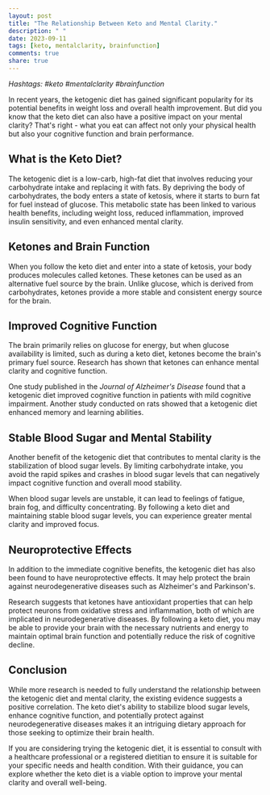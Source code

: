 ```yaml
---
layout: post
title: "The Relationship Between Keto and Mental Clarity."
description: " "
date: 2023-09-11
tags: [keto, mentalclarity, brainfunction]
comments: true
share: true
---
```


*Hashtags: #keto #mentalclarity #brainfunction*

In recent years, the ketogenic diet has gained significant popularity for its potential benefits in weight loss and overall health improvement. But did you know that the keto diet can also have a positive impact on your mental clarity? That's right - what you eat can affect not only your physical health but also your cognitive function and brain performance.

## What is the Keto Diet?

The ketogenic diet is a low-carb, high-fat diet that involves reducing your carbohydrate intake and replacing it with fats. By depriving the body of carbohydrates, the body enters a state of ketosis, where it starts to burn fat for fuel instead of glucose. This metabolic state has been linked to various health benefits, including weight loss, reduced inflammation, improved insulin sensitivity, and even enhanced mental clarity.

## Ketones and Brain Function

When you follow the keto diet and enter into a state of ketosis, your body produces molecules called ketones. These ketones can be used as an alternative fuel source by the brain. Unlike glucose, which is derived from carbohydrates, ketones provide a more stable and consistent energy source for the brain.

## Improved Cognitive Function

The brain primarily relies on glucose for energy, but when glucose availability is limited, such as during a keto diet, ketones become the brain's primary fuel source. Research has shown that ketones can enhance mental clarity and cognitive function.

One study published in the *Journal of Alzheimer's Disease* found that a ketogenic diet improved cognitive function in patients with mild cognitive impairment. Another study conducted on rats showed that a ketogenic diet enhanced memory and learning abilities.

## Stable Blood Sugar and Mental Stability

Another benefit of the ketogenic diet that contributes to mental clarity is the stabilization of blood sugar levels. By limiting carbohydrate intake, you avoid the rapid spikes and crashes in blood sugar levels that can negatively impact cognitive function and overall mood stability.

When blood sugar levels are unstable, it can lead to feelings of fatigue, brain fog, and difficulty concentrating. By following a keto diet and maintaining stable blood sugar levels, you can experience greater mental clarity and improved focus.

## Neuroprotective Effects

In addition to the immediate cognitive benefits, the ketogenic diet has also been found to have neuroprotective effects. It may help protect the brain against neurodegenerative diseases such as Alzheimer's and Parkinson's.

Research suggests that ketones have antioxidant properties that can help protect neurons from oxidative stress and inflammation, both of which are implicated in neurodegenerative diseases. By following a keto diet, you may be able to provide your brain with the necessary nutrients and energy to maintain optimal brain function and potentially reduce the risk of cognitive decline.

## Conclusion

While more research is needed to fully understand the relationship between the ketogenic diet and mental clarity, the existing evidence suggests a positive correlation. The keto diet's ability to stabilize blood sugar levels, enhance cognitive function, and potentially protect against neurodegenerative diseases makes it an intriguing dietary approach for those seeking to optimize their brain health.

If you are considering trying the ketogenic diet, it is essential to consult with a healthcare professional or a registered dietitian to ensure it is suitable for your specific needs and health condition. With their guidance, you can explore whether the keto diet is a viable option to improve your mental clarity and overall well-being.
